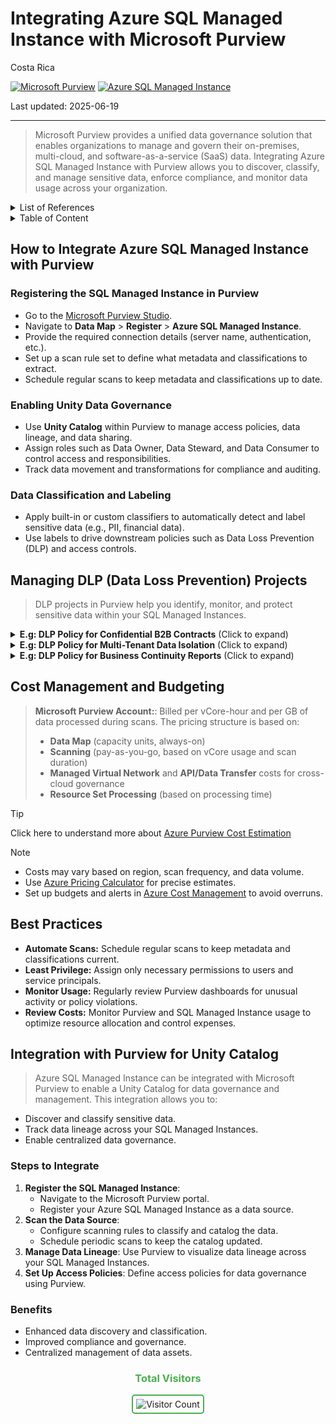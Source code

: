 # Integrating Azure SQL Managed Instance with Microsoft Purview

Costa Rica

[![Microsoft Purview](https://img.shields.io/badge/Microsoft-Purview-blue)](https://learn.microsoft.com/en-us/azure/purview/)
[![Azure SQL Managed Instance](https://img.shields.io/badge/Azure-SQLMI-blue)](https://learn.microsoft.com/en-us/azure/sql-managed-instance/)

Last updated: 2025-06-19

---

> Microsoft Purview provides a unified data governance solution that enables organizations to manage and govern their on-premises, multi-cloud, and software-as-a-service (SaaS) data. Integrating Azure SQL Managed Instance with Purview allows you to discover, classify, and manage sensitive data, enforce compliance, and monitor data usage across your organization.

<details>
<summary>List of References</summary>

- [Microsoft Purview Documentation](https://learn.microsoft.com/en-us/azure/purview/)
- [Azure SQL Managed Instance Documentation](https://learn.microsoft.com/en-us/azure/sql-managed-instance/)
- [Purview Data Loss Prevention](https://learn.microsoft.com/en-us/azure/purview/concept-data-loss-prevention)
- [Azure Pricing Calculator](https://azure.microsoft.com/en-us/pricing/calculator/)

</details>

<details>
<summary>Table of Content</summary>

- [How to Integrate Azure SQL Managed Instance with Purview](#how-to-integrate-azure-sql-managed-instance-with-purview)
  - [Registering the SQL Managed Instance in Purview](#registering-the-sql-managed-instance-in-purview)
  - [Enabling Unity Data Governance](#enabling-unity-data-governance)
  - [Data Classification and Labeling](#data-classification-and-labeling)
- [Managing DLP Data Loss Prevention Projects](#managing-dlp-data-loss-prevention-projects)
- [Cost Management and Budgeting](#cost-management-and-budgeting)
- [Best Practices](#best-practices)
- [Integration with Purview for Unity Catalog](#integration-with-purview-for-unity-catalog)
  - [Steps to Integrate](#steps-to-integrate)
  - [Benefits](#benefits)

</details>

## How to Integrate Azure SQL Managed Instance with Purview

### Registering the SQL Managed Instance in Purview

- Go to the [Microsoft Purview Studio](https://web.purview.azure.com/).
- Navigate to **Data Map** > **Register** > **Azure SQL Managed Instance**.
- Provide the required connection details (server name, authentication, etc.).
- Set up a scan rule set to define what metadata and classifications to extract.
- Schedule regular scans to keep metadata and classifications up to date.

### Enabling Unity Data Governance

- Use **Unity Catalog** within Purview to manage access policies, data lineage, and data sharing.
- Assign roles such as Data Owner, Data Steward, and Data Consumer to control access and responsibilities.
- Track data movement and transformations for compliance and auditing.

### Data Classification and Labeling

- Apply built-in or custom classifiers to automatically detect and label sensitive data (e.g., PII, financial data).
- Use labels to drive downstream policies such as Data Loss Prevention (DLP) and access controls.

## Managing DLP (Data Loss Prevention) Projects

> DLP projects in Purview help you identify, monitor, and protect sensitive data within your SQL Managed Instances.

<details>
<summary><b>E.g: DLP Policy for Confidential B2B Contracts</b> (Click to expand)</summary>

> Secure access to supplier agreements and B2B NDAs hosted in SQL Managed Instance.

**Steps:**

1. **Create a DLP Policy:** Focus on tables like `LegalDocuments`, `VendorContracts`, or `PartnerNDAs`.
2. **Define Detection Rules:** Use keyword-based classifiers for contract terms, clause types, and party identifiers.
3. **Set Actions:**  
   - Require legal team approval for downloads.  
   - Automatically redact sensitive fields such as termination clauses or pricing terms.
4. **Monitor and Audit:** Use Purview logs to identify users repeatedly accessing high-risk agreements.

</details>

<details>
<summary><b>E.g: DLP Policy for Multi-Tenant Data Isolation</b> (Click to expand)</summary>

> Prevent leakage of tenant data in multi-customer environments running on a shared SQL Managed Instance.

**Steps:**

1. **Create a DLP Policy:** Classify tenant identifiers in tables like `CustomerData`, `BillingRecords`, or `AppUsage`.
2. **Define Detection Rules:** Match against `tenant_id`, `org_id`, and region-specific markers.
3. **Set Actions:**  
   - Deny joins or exports that span data from multiple tenant IDs.  
   - Enforce row-level security labels through Purview policies.
4. **Monitor and Audit:** Generate alerts for cross-tenant queries and export attempts.

</details>

<details>
<summary><b>E.g: DLP Policy for Business Continuity Reports</b> (Click to expand)</summary>

> Protect internal disaster recovery plans and business impact assessments stored in SQL MI.

**Steps:**

1. **Create a DLP Policy:** Tag documentation tables like `DR_Playbooks`, `RecoveryPlans`, and `BCP_RiskAssessment`.
2. **Define Detection Rules:** Detect sensitive recovery identifiers, backup architecture, and RTO/RPO values.
3. **Set Actions:**  
   - Mask recovery steps for roles outside of IT continuity planning.  
   - Alert when data is exported to external drives or unmanaged Azure storage.
4. **Monitor and Audit:** Review policy violations during disaster simulations or test drills.

</details>

## Cost Management and Budgeting

> **Microsoft Purview Account:**: Billed per vCore-hour and per GB of data processed during scans.
> The pricing structure is based on:
>
> - **Data Map** (capacity units, always-on)
> - **Scanning** (pay-as-you-go, based on vCore usage and scan duration)
> - **Managed Virtual Network** and **API/Data Transfer** costs for cross-cloud governance
> - **Resource Set Processing** (based on processing time)

> [!TIP]
> Click here to understand more about [Azure Purview Cost Estimation](../../Purview/Cost-Estimation.md)

> [!NOTE]
>
> - Costs may vary based on region, scan frequency, and data volume.
> - Use [Azure Pricing Calculator](https://azure.microsoft.com/en-us/pricing/calculator/) for precise estimates.
> - Set up budgets and alerts in [Azure Cost Management](https://learn.microsoft.com/en-us/azure/cost-management-billing/costs/) to avoid overruns.

## Best Practices

- **Automate Scans:** Schedule regular scans to keep metadata and classifications current.
- **Least Privilege:** Assign only necessary permissions to users and service principals.
- **Monitor Usage:** Regularly review Purview dashboards for unusual activity or policy violations.
- **Review Costs:** Monitor Purview and SQL Managed Instance usage to optimize resource allocation and control expenses.

## Integration with Purview for Unity Catalog

> Azure SQL Managed Instance can be integrated with Microsoft Purview to enable a Unity Catalog for data governance and management. This integration allows you to:

- Discover and classify sensitive data.
- Track data lineage across your SQL Managed Instances.
- Enable centralized data governance.

### Steps to Integrate

1. **Register the SQL Managed Instance**:
   - Navigate to the Microsoft Purview portal.
   - Register your Azure SQL Managed Instance as a data source.
2. **Scan the Data Source**:
   - Configure scanning rules to classify and catalog the data.
   - Schedule periodic scans to keep the catalog updated.
3. **Manage Data Lineage**: Use Purview to visualize data lineage across your SQL Managed Instances.
4. **Set Up Access Policies**: Define access policies for data governance using Purview.

### Benefits

- Enhanced data discovery and classification.
- Improved compliance and governance.
- Centralized management of data assets.

<div align="center"><h3 style="color: #4CAF50;">Total Visitors</h3>
  <img src="https://profile-counter.glitch.me/brown9804/count.svg" alt="Visitor Count" style="border: 2px solid #4CAF50; border-radius: 5px; padding: 5px;"/>
</div>
